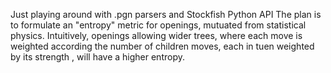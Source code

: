 Just playing around with .pgn parsers and Stockfish Python API
The plan is to formulate an "entropy" metric for openings, mutuated from statistical physics. Intuitively, openings allowing wider trees, where each move is weighted according the number of children moves, each in tuen weighted by its strength , will have a higher entropy. 
